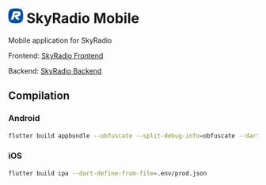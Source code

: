 # <img src="./assets/logo.png" width="30" height="30" /> SkyRadio Mobile

Mobile application for SkyRadio

Frontend: [SkyRadio Frontend](https://github.com/carum98/skyradio-frontend)

Backend: [SkyRadio Backend](https://github.com/carum98/skyradio-api)

## Compilation

### Android
```bash
flutter build appbundle --obfuscate --split-debug-info=obfuscate --dart-define-from-file=.env/prod.json
```

### iOS
```bash
flutter build ipa --dart-define-from-file=.env/prod.json
```


